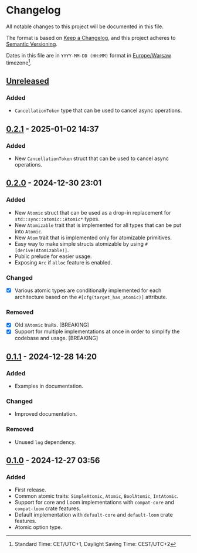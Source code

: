 # Changelog

All notable changes to this project will be documented in this file.

The format is based on [Keep a Changelog](https://keepachangelog.com/en/1.1.0/),
and this project adheres to [Semantic Versioning](https://semver.org/spec/v2.0.0.html).

Dates in this file are in `YYYY-MM-DD (HH:MM)` format in [Europe/Warsaw] timezone[^1].

[Europe/Warsaw]: https://en.wikipedia.org/wiki/Europe/Warsaw
[^1]: Standard Time: CET/UTC+1, Daylight Saving Time: CEST/UTC+2

## [Unreleased]

### Added

- `CancellationToken` type that can be used to cancel async operations.

## [0.2.1] - 2025-01-02 14:37

### Added

- New `CancellationToken` struct that can be used to cancel async operations.

## [0.2.0] - 2024-12-30 23:01

### Added

- New `Atomic` struct that can be used as a drop-in replacement for
  `std::sync::atomic::Atomic*` types.
- New `Atomizable` trait that is implemented for all types that can be
  put into `Atomic`.
- New `Atom` trait that is implemented only for atomizable primitives.
- Easy way to make simple structs atomizable by using `#[derive(Atomizable)]`.
- Public prelude for easier usage.
- Exposing `Arc` if `alloc` feature is enabled.

### Changed

- [x] Various atomic types are conditionally implemented for each architecture
  based on the `#[cfg(target_has_atomic)]` attribute.

### Removed

- [x] Old `XAtomic` traits. [BREAKING]
- [x] Support for multiple implementations at once in order to simplify the
  codebase and usage. [BREAKING]

## [0.1.1] - 2024-12-28 14:20

### Added

- Examples in documentation.

### Changed

- Improved documentation.

### Removed

- Unused `log` dependency.

## [0.1.0] - 2024-12-27 03:56

### Added

- First release.
- Common atomic traits: `SimpleAtomic`, `Atomic`, `BoolAtomic`, `IntAtomic`.
- Support for core and Loom implementations with `compat-core` and `compat-loom` crate features.
- Default implementation with `default-core` and `default-loom` crate features.
- Atomic option type.

[unreleased]: https://github.com/TheChilliPL/atomiq/compare/v0.2.1...HEAD
[0.2.1]: https://github.com/TheChilliPL/atomiq/compare/v0.2.0...v0.2.1
[0.2.0]: https://github.com/TheChilliPL/atomiq/compare/v0.1.1...v0.2.0
[0.1.1]: https://github.com/TheChilliPL/atomiq/compare/v0.1.0...v0.1.1
[0.1.0]: https://github.com/TheChilliPL/atomiq/releases/tag/v0.1.0